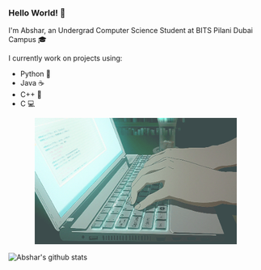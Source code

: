 ### Hello World! 👋

<!--
**abxhr/abxhr** is a ✨ _special_ ✨ repository because its `README.md` (this file) appears on your GitHub profile.

Here are some ideas to get you started:

- 🔭 I’m currently working on ...
- 🌱 I’m currently learning ...
- 👯 I’m looking to collaborate on ...
- 🤔 I’m looking for help with ...
- 💬 Ask me about ...
- 📫 How to reach me: ...
- 😄 Pronouns: ...
- ⚡ Fun fact: ...
-->

I'm Abshar, an Undergrad Computer Science Student at BITS Pilani Dubai Campus 🎓

I currently work on projects using:
* Python 🐍
* Java ☕
* C++ 🚆
* C 💻

<p align="center">
  <img width="400" height="250" src=/assets/Typing.gif>
</p>

![Abshar's github stats](https://github-readme-stats.vercel.app/api?username=abxhr)
